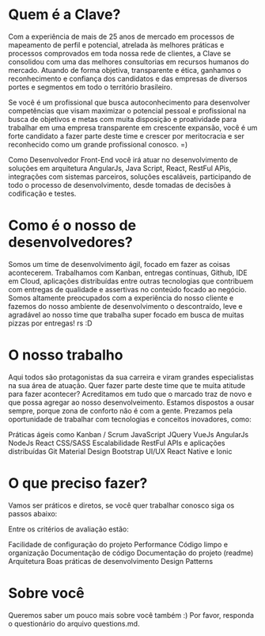 # Quem é a Clave?
Com a experiência de mais de 25 anos de mercado em processos de mapeamento de perfil e potencial, atrelada às melhores práticas e processos comprovados em toda nossa rede de clientes, a Clave se consolidou com uma das melhores consultorias em recursos humanos do mercado. Atuando de forma objetiva, transparente e ética, ganhamos o reconhecimento e confiança dos candidatos e das empresas de diversos portes e segmentos em todo o território brasileiro.

Se você é um profissional que busca autoconhecimento para desenvolver competências que visam maximizar o potencial pessoal e profissional na busca de objetivos e metas com muita disposição e proatividade para trabalhar em uma empresa transparente em crescente expansão, você é um forte candidato a fazer parte deste time e crescer por meritocracia e ser reconhecido como um grande profissional conosco. =)

Como Desenvolvedor Front-End você irá atuar no desenvolvimento de soluções em arquitetura AngularJs, Java Script, React, RestFul APis, integrações com sistemas parceiros, soluções escaláveis, participando de todo o processo de desenvolvimento, desde tomadas de decisões à codificação e testes.

# Como é o nosso de desenvolvedores?
Somos um time de desenvolvimento ágil, focado em fazer as coisas acontecerem. Trabalhamos com Kanban, entregas contínuas, Github, IDE em Cloud, aplicações distribuídas entre outras tecnologias que contribuem com entregas de qualidade e assertivas no conteúdo focado ao negócio.
Somos altamente preocupados com a experiência do nosso cliente e fazemos do nosso ambiente de desenvolvimento o descontraído, leve e agradável ao nosso time que trabalha super focado em busca de muitas pizzas por entregas! rs :D

# O nosso trabalho
Aqui todos são protagonistas da sua carreira e viram grandes especialistas na sua área de atuação. Quer fazer parte deste time que te muita atitude para fazer acontecer? 
Acreditamos em tudo que o marcado traz de novo e que possa agregar ao nosso desenvolveimento. Estamos dispostos a ousar sempre, porque zona de conforto não é com a gente.
Prezamos pela oportunidade de trabalhar com tecnologias e conceitos inovadores, como:

Práticas ágeis como Kanban / Scrum
JavaScript
JQuery
VueJs
AngularJs
NodeJs
React
CSS/SASS
Escalabilidade
RestFul APIs e aplicações distribuídas
Git
Material Design
Bootstrap
UI/UX
React Native e Ionic

# O que preciso fazer?
Vamos ser práticos e diretos, se você quer trabalhar conosco siga os passos abaixo:


Entre os critérios de avaliação estão:

Facilidade de configuração do projeto
Performance
Código limpo e organização
Documentação de código
Documentação do projeto (readme)
Arquitetura
Boas práticas de desenvolvimento
Design Patterns


# Sobre você
Queremos saber um pouco mais sobre você também :) Por favor, responda o questionário do arquivo questions.md.
